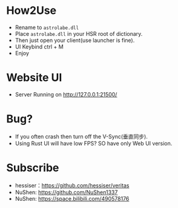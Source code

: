# How2Use
- Rename to ``astrolabe.dll``
- Place ``astrolabe.dll`` in your HSR root of dictionary.
- Then just open your client(use launcher is fine).
- UI Keybind ctrl + M
- Enjoy

# Website UI
- Server Running on http://127.0.0.1:21500/

# Bug?
- If you often crash then turn off the V-Sync(垂直同步). 
- Using Rust UI will have low FPS? SO have only Web UI version.

# Subscribe
- hessiser：https://github.com/hessiser/veritas
- NuShen: https://github.com/NuShen1337
- NuShen: https://space.bilibili.com/490578176
